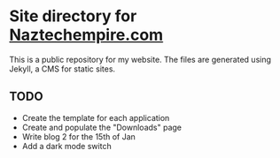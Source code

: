 # Site directory for [Naztechempire.com](https://naztechempire.com/index.html)

This is a public repository for my website. The files are generated using Jekyll, a CMS for static sites.

## TODO

- Create the template for each application
- Create and populate the "Downloads" page
- Write blog 2 for the 15th of Jan
- Add a dark mode switch